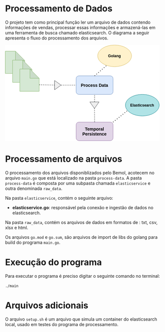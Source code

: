 # Processamento de Dados
O projeto tem como principal função ler um arquivo de dados contendo informações de vendas, processar essas informações e armazená-las em uma ferramenta de busca chamado elasticsearch. O diagrama a seguir apresenta o fluxo do processamento dos arquivos.

![](diagram-process.png)

# Processamento de arquivos
O processamento dos arquivos disponiblizados pelo Bemol, acotecem no arquivo `main.go` que está localizado na pasta `process-data`. A pasta `process-data` é composta por uma subpasta chamada `elasticservice` e outra denominada `raw_data`.

Na pasta `elasticservice`, contém o seguinte arquivo:
- **elasticservice.go**: responsável pela conexão e ingestão de dados no elasticsearch.

Na pasta `raw_data`, contém os arquivos de dados em formatos de : txt, csv, xlsx e html.

Os arquivos `go.mod` e `go.sum`, são arquivos de import de libs do golang para build do programa `main.go`.

# Execução do programa
Para executar o programa é preciso digitar o seguinte comando no terminal:

 `./main`

# Arquivos adicionais
O arquivo `setup.sh` é um arquivo que simula um container do elasticsearch local, usado em testes do programa de processamento. 
